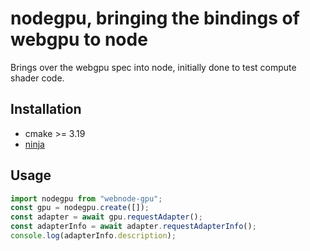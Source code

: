 # nodegpu, bringing the bindings of webgpu to node

Brings over the webgpu spec into node, initially done to test compute shader code.

## Installation

- cmake >= 3.19
- [ninja](https://github.com/ninja-build/ninja/wiki/Pre-built-Ninja-packages)

## Usage

```js
import nodegpu from "webnode-gpu";
const gpu = nodegpu.create([]);
const adapter = await gpu.requestAdapter();
const adapterInfo = await adapter.requestAdapterInfo();
console.log(adapterInfo.description);
```
